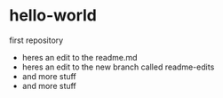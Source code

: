 # hello-world
first repository
- heres an edit to the readme.md
- heres an edit to the new branch called readme-edits
- and more stuff
- and more stuff
